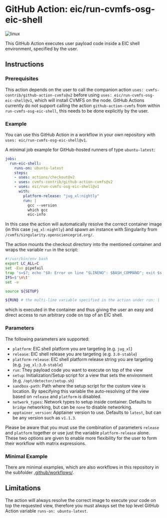 # GitHub Action: eic/run-cvmfs-osg-eic-shell
![linux](https://github.com/eic/run-cvmfs-osg-eic-shell/workflows/linux/badge.svg)

This GitHub Action executes user payload code inside a EIC shell environment, specified by the user.

## Instructions

### Prerequisites
This action depends on the user to call the companion action `uses: cvmfs-contrib/github-action-cvmfs@v2` before using `uses: eic/run-cvmfs-osg-eic-shell@v1`, which will install CVMFS on the node. GitHub Actions currently do not support calling the action `github-action-cvmfs` from within `run-cvmfs-osg-eic-shell`, this needs to be done explicitly by the user.

### Example

You can use this GitHub Action in a workflow in your own repository with `uses: eic/run-cvmfs-osg-eic-shell@v1`.

A minimal job example for GitHub-hosted runners of type `ubuntu-latest`:
```yaml
jobs:
  run-eic-shell:
    runs-on: ubuntu-latest
    steps:
    - uses: actions/checkout@v2
    - uses: cvmfs-contrib/github-action-cvmfs@v2
    - uses: eic/run-cvmfs-osg-eic-shell@v1
      with:
        platform-release: "jug_xl:nightly"
        run: |
          gcc --version
          which gcc
          eic-info
```
In this case the action will automatically resolve the correct container image (in this case `jug_xl:nightly`) and spawn an instance with Singularity from `/cvmfs/singularity.opensciencegrid.org/`.

The action mounts the checkout directory into the mentioned container and wraps the variable `run` in the script:

```sh
#!/usr/bin/env bash
export LC_ALL=C
set -Euo pipefail
trap 's=$?; echo "$0: Error on line "$LINENO": $BASH_COMMAND"; exit $s' ERR
IFS=$'\n\t'
set -e

source ${SETUP}

${RUN} # the multi-line variable specified in the action under run: |
```

which is executed in the container and thus giving the user an easy and direct access to run arbitrary code on top of an EIC shell.


### Parameters
The following parameters are supported:
 - `platform`: EIC shell platform you are targeting (e.g. `jug_xl`)
 - `release`: EIC shell release you are targeting (e.g. `3.0-stable`)
 - `platform-release`: EIC shell platform release string you are targeting (e.g. `jug_xl:3.0-stable`)
 - `run`: They payload code you want to execute on top of the view
 - `setup`: Initialization/Setup script for a view that sets the environment (e.g. `/opt/detector/setup.sh`)
 - `sandbox-path`: Path where the setup script for the custom view is location. By specifying this variable the auto-resolving of the view based on `release` and `platform` is disabled.
 - `network_types`: Network types to setup inside container. Defaults to `bridge` networking, but can be `none` to disable networking.
 - `apptainer_version`: Apptainer version to use. Defaults to `latest`, but can be any version such as `v1.1.3`.

Please be aware that you must use the combination of parameters `release` and `platform` together or use just the variable `platform-release` alone. These two options are given to enable more flexibility for the user to form their workflow with matrix expressions.

### Minimal Example

There are minimal examples, which are also workflows in this repository in the subfolder [.github/workflows/](https://github.com/eic/run-cvmfs-osg-eic-shell/tree/main/.github/workflows).

## Limitations

The action will always resolve the correct image to execute your code on top the requested view, therefore you must always set the top level GitHub Action variable `runs-on: ubuntu-latest`.
